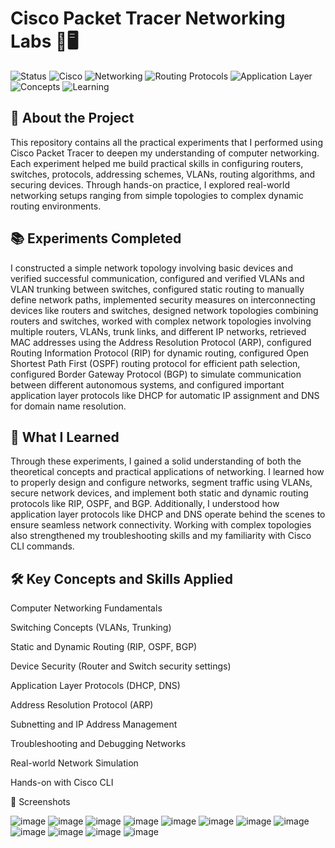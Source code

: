 # Cisco Packet Tracer Networking Labs 🚀🖥️
![Status](https://img.shields.io/badge/Status-Completed-brightgreen?style=flat-square)
![Cisco](https://img.shields.io/badge/Tool-Cisco%20Packet%20Tracer-blue?style=flat-square)
![Networking](https://img.shields.io/badge/Topic-Networking-orange?style=flat-square)
![Routing Protocols](https://img.shields.io/badge/Routing%20Protocols-Static%20%7C%20RIP%20%7C%20OSPF%20%7C%20BGP-9cf?style=flat-square)
![Application Layer](https://img.shields.io/badge/Application%20Layer-DHCP%20%7C%20DNS-lightgrey?style=flat-square)
![Concepts](https://img.shields.io/badge/Concepts-VLAN%20%7C%20Static%20Routing%20%7C%20Security-critical?style=flat-square)
![Learning](https://img.shields.io/badge/Learning-Hands--on%20Practice-yellow?style=flat-square)

## 📜 About the Project
This repository contains all the practical experiments that I performed using Cisco Packet Tracer to deepen my understanding of computer networking.
Each experiment helped me build practical skills in configuring routers, switches, protocols, addressing schemes, VLANs, routing algorithms, and securing devices.
Through hands-on practice, I explored real-world networking setups ranging from simple topologies to complex dynamic routing environments.

## 📚 Experiments Completed
I constructed a simple network topology involving basic devices and verified successful communication, configured and verified VLANs and VLAN trunking between switches, configured static routing to manually define network paths, implemented security measures on interconnecting devices like routers and switches, designed network topologies combining routers and switches, worked with complex network topologies involving multiple routers, VLANs, trunk links, and different IP networks, retrieved MAC addresses using the Address Resolution Protocol (ARP), configured Routing Information Protocol (RIP) for dynamic routing, configured Open Shortest Path First (OSPF) routing protocol for efficient path selection, configured Border Gateway Protocol (BGP) to simulate communication between different autonomous systems, and configured important application layer protocols like DHCP for automatic IP assignment and DNS for domain name resolution.

## 🎯 What I Learned
Through these experiments, I gained a solid understanding of both the theoretical concepts and practical applications of networking. I learned how to properly design and configure networks, segment traffic using VLANs, secure network devices, and implement both static and dynamic routing protocols like RIP, OSPF, and BGP.
Additionally, I understood how application layer protocols like DHCP and DNS operate behind the scenes to ensure seamless network connectivity. Working with complex topologies also strengthened my troubleshooting skills and my familiarity with Cisco CLI commands.

## 🛠️ Key Concepts and Skills Applied
Computer Networking Fundamentals

Switching Concepts (VLANs, Trunking)

Static and Dynamic Routing (RIP, OSPF, BGP)

Device Security (Router and Switch security settings)

Application Layer Protocols (DHCP, DNS)

Address Resolution Protocol (ARP)

Subnetting and IP Address Management

Troubleshooting and Debugging Networks

Real-world Network Simulation

Hands-on with Cisco CLI


📸 Screenshots

![image](https://github.com/user-attachments/assets/f84a4635-e74f-44a1-8f68-014b2e723f1d)
![image](https://github.com/user-attachments/assets/e34d735a-0e55-442b-94f4-cde2aa02be3d)
![image](https://github.com/user-attachments/assets/4dbd6117-7b3f-414b-8588-a2230c31819f)
![image](https://github.com/user-attachments/assets/a3739195-bd7e-4f3c-865c-c036a2ba064b)
![image](https://github.com/user-attachments/assets/c7b066d2-a81e-4d8c-99e9-0f4c5923187f)
![image](https://github.com/user-attachments/assets/8d1cf079-7377-4fac-b875-906e9b030160)
![image](https://github.com/user-attachments/assets/38b1454f-a588-4d51-b446-d2c1954a5690)
![image](https://github.com/user-attachments/assets/d3c5d0d7-680b-4cef-89cf-f9e8c32a986a)
![image](https://github.com/user-attachments/assets/af3c81bc-2889-474e-8506-9c633dae40cf)
![image](https://github.com/user-attachments/assets/845e9ccb-9f89-4a81-a695-ecea512e9f51)
![image](https://github.com/user-attachments/assets/6b900b2f-c341-4bba-b87b-09bbefc056d6)
![image](https://github.com/user-attachments/assets/0fc76fad-576e-458c-8dfc-f422a6038663)

